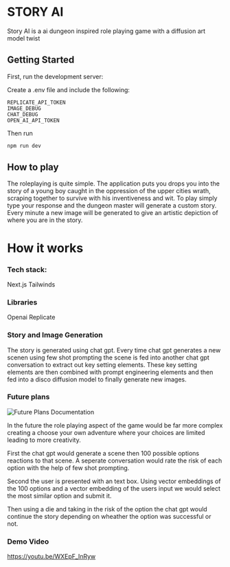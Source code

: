 # STORY AI

Story AI is a ai dungeon inspired role playing game with a diffusion art model twist

## Getting Started

First, run the development server:

Create a .env file and include the following:
```
REPLICATE_API_TOKEN
IMAGE_DEBUG
CHAT_DEBUG
OPEN_AI_API_TOKEN
```
Then run 
```bash
npm run dev
```

## How to play
The roleplaying is quite simple. The application puts you drops you into the story of a young boy caught in the oppression of the upper cities wrath, scraping together to survive with his inventiveness and wit. To play simply type your response and the dungeon master will generate a custom story. Every minute a new image will be generated to give an artistic depiction of where you are in the story.

# How it works
### Tech stack:
Next.js
Tailwinds

### Libraries 
Openai
Replicate

### Story and Image Generation
The story is generated using chat gpt. Every time chat gpt generates a new scenen using few shot prompting the scene is fed into another chat gpt conversation to extract out key setting elements. These key setting elements are then combined with prompt engineering elements and then fed into a disco diffusion model to finally generate new images.

### Future plans
![Future Plans Documentation](https://i.imgur.com/Mvj9zJ8.png)

In the future the role playing aspect of the game would be far more complex creating a choose your own adventure where your choices are limited leading to more creativity.

First the chat gpt would generate a scene then 100 possible options reactions to that scene. A seperate conversation would rate the risk of each option with the help of few shot prompting.

Second the user is presented with an text box. Using vector embeddings of the 100 options and a vector embedding of the users input we would select the most similar option and submit it.

Then using a die and taking in the risk of the option the chat gpt would continue the story depending on wheather the option was successful or not.


### Demo Video
https://youtu.be/WXEpF_InRyw